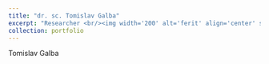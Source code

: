 ```yaml
---
title: "dr. sc. Tomislav Galba"
excerpt: "Researcher <br/><img width='200' alt='ferit' align='center' src='/images/cv_galba_tomislav.jpg'>"
collection: portfolio
---
```


Tomislav Galba
